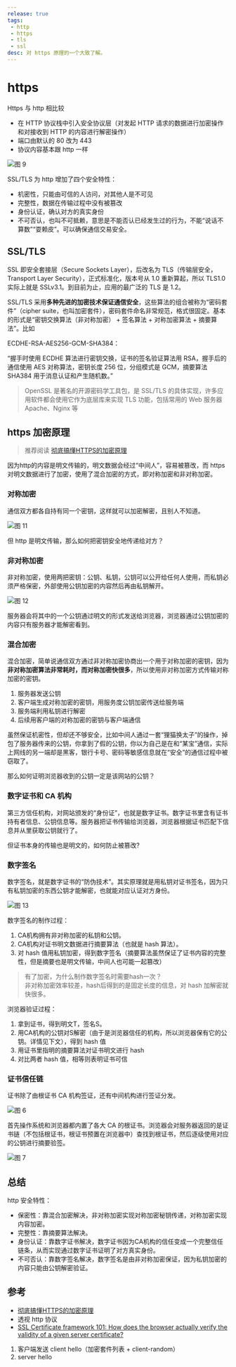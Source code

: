 ```yaml
---
release: true
tags:
 - http
 - https
 - tls
 - ssl
desc: 对 https 原理的一个大致了解。
---
```


# https

Https 与 http 相比较

- 在 HTTP 协议栈中引入安全协议层（对发起 HTTP 请求的数据进行加密操作和对接收到 HTTP 的内容进行解密操作）
- 端口由默认的 80 改为 443
- 协议内容基本跟 http 一样

![图 9](./images/266e6a36239b598f1baa5333f52f6c41503c66538440fbea035c44f3f386306e.png)  

SSL/TLS 为 http 增加了四个安全特性：

- 机密性，只能由可信的人访问，对其他人是不可见
- 完整性，数据在传输过程中没有被篡改
- 身份认证，确认对方的真实身份
- 不可否认，也叫不可抵赖，意思是不能否认已经发生过的行为，不能“说话不算数”“耍赖皮”。可以确保通信交易安全。

## SSL/TLS

SSL 即安全套接层（Secure Sockets Layer），后改名为 TLS（传输层安全，Transport Layer Security），正式标准化，版本号从 1.0 重新算起，所以 TLS1.0 实际上就是 SSLv3.1。到目前为止，应用的最广泛的 TLS 是 1.2。

SSL/TLS 采用**多种先进的加密技术保证通信安全**，这些算法的组合被称为“密码套件”（cipher suite，也叫加密套件），密码套件命名非常规范，格式很固定。基本的形式是“密钥交换算法（非对称加密） + 签名算法 + 对称加密算法 + 摘要算法”。比如

ECDHE-RSA-AES256-GCM-SHA384：

“握手时使用 ECDHE 算法进行密钥交换，证书的签名验证算法用 RSA，握手后的通信使用 AES 对称算法，密钥长度 256 位，分组模式是 GCM，摘要算法 SHA384 用于消息认证和产生随机数。”

> OpenSSL 是著名的开源密码学工具包，是 SSL/TLS 的具体实现，许多应用软件都会使用它作为底层库来实现 TLS 功能，包括常用的 Web 服务器 Apache、Nginx 等

## https 加密原理

> 推荐阅读 [彻底搞懂HTTPS的加密原理](https://zhuanlan.zhihu.com/p/43789231)

因为http的内容是明文传输的，明文数据会经过“中间人”，容易被篡改，而 https 对明文数据进行了加密，使用了混合加密的方式，即对称加密和非对称加密。

### 对称加密

通信双方都各自持有同一个密钥，这样就可以加密解密，且别人不知道。

![图 11](images/0c5cacbaa052f909ca632cbffc328b3e279878bced93a24db38a622927341110.png)  

但 http 是明文传输，那么如何把密钥安全地传递给对方？

### 非对称加密

非对称加密，使用两把密钥：公钥、私钥，公钥可以公开给任何人使用，而私钥必须严格保密，外部使用公钥加密的内容然后再由私钥解开。

![图 12](images/f13246de24c73a99f530ed7ca59599d0d363104889cdb3bf108251f36fb69f30.png)  

服务器会将其中的一个公钥通过明文的形式发送给浏览器，浏览器通过公钥加密的内容只有服务器才能解密看到。

### 混合加密

混合加密，简单说通信双方通过非对称加密协商出一个用于对称加密的密钥，因为**非对称加密算法非常耗时，而对称加密快很多**，所以使用非对称加密方式传输对称加密的密钥。

1. 服务器发送公钥
2. 客户端生成对称加密的密钥，用服务度公钥加密传送给服务端
3. 服务端利用私钥进行解密
4. 后续用客户端的对称加密的密钥与客户端通信

虽然保证机密性，但却还不够安全，比如中间人通过一套“狸猫换太子”的操作，掉包了服务器传来的公钥，你拿到了假的公钥，你以为自己是在和“某宝”通信，实际上网线的另一端却是黑客，银行卡号、密码等敏感信息就在“安全”的通信过程中被窃取了。

那么如何证明浏览器收到的公钥一定是该网站的公钥？

### 数字证书和 CA 机构

第三方信任机构，对网站颁发的“身份证”，也就是数字证书。数字证书里含有证书持有者信息、公钥信息等。服务器把证书传输给浏览器，浏览器根据证书匹配下信息并从里获取公钥就行了。

但证书本身的传输也是明文的，如何防止被篡改?

### 数字签名

数字签名，就是数字证书的“防伪技术”。其实原理就是用私钥对证书签名，因为只有私钥加密的东西公钥才能解密，也就能对应认证对方身份。

![图 13](images/a5a0dc09e32b91676e6d0105be4a8978279c3edc32bc26cff18f43aada58647a.png)  

数字签名的制作过程：

1. CA机构拥有非对称加密的私钥和公钥。
2. CA机构对证书明文数据进行摘要算法（也就是 hash 算法）。
3. 对 hash 值用私钥加密，得到数字签名（摘要算法虽然保证了证书内容的完整性，但是摘要也是明文传输，中间人也可能一起篡改）

> 有了加密，为什么制作数字签名时需要hash一次？  
> 非对称加密效率较差，hash后得到的是固定长度的信息，对 hash 加解密就快很多。

浏览器验证过程：

1. 拿到证书，得到明文T，签名S。
2. 用CA机构的公钥对S解密（由于是浏览器信任的机构，所以浏览器保有它的公钥。详情见下文），得到 hash 值
3. 用证书里指明的摘要算法对证书明文进行 hash
4. 对比两者 hash 值，相等则表明证书可信

### 证书信任链

证书除了由根证书 CA 机构签证，还有中间机构进行签证分发。

![图 6](./images/1648394387393.png)  

首先操作系统和浏览器都内置了各大 CA 的根证书。浏览器会对服务器返回的是证书链（不包括根证书，根证书预置在浏览器中）查找到根证书，然后逐级使用对应的公钥进行摘要验签。

![图 7](./images/1648394415188.png)  

## 总结

http 安全特性：

- 保密性：靠混合加密解决，非对称加密实现对称加密秘钥传递，对称加密实现内容加密。
- 完整性：靠摘要算法解决。
- 身份认证：靠数字证书解决，数字证书因为CA机构的信任变成一个完整信任链条，从而实现通过数字证书证明了对方真实身份。
- 不可否认：靠数字签名解决，数字签名是由非对称加密保证，因为私钥加密的内容只能由公钥解密验证。

## 参考

- [彻底搞懂HTTPS的加密原理](https://zhuanlan.zhihu.com/p/43789231)
- 透视 http 协议
- [SSL Certificate framework 101: How does the browser actually verify the validity of a given server certificate?](https://security.stackexchange.com/questions/56389/ssl-certificate-framework-101-how-does-the-browser-actually-verify-the-validity)



1. 客户端发送 client hello（加密套件列表 + client-random）
2. server hello